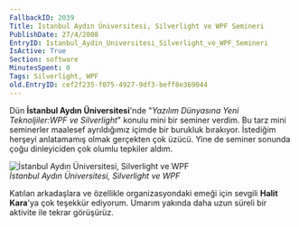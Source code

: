 ```yaml
---
FallbackID: 2039
Title: İstanbul Aydın Üniversitesi, Silverlight ve WPF Semineri
PublishDate: 27/4/2008
EntryID: Istanbul_Aydin_Universitesi_Silverlight_ve_WPF_Semineri
IsActive: True
Section: software
MinutesSpent: 0
Tags: Silverlight, WPF
old.EntryID: cef2f235-f075-4927-9df3-beff8e369044
---
```

Dün **İstanbul Aydın Üniversitesi**'nde "*Yazılım Dünyasına Yeni
Teknoljiler:WPF ve Silverlight*" konulu mini bir seminer verdim. Bu tarz
mini seminerler maalesef ayrıldığımız içimde bir burukluk bırakıyor.
İstediğim herşeyi anlatamamış olmak gerçekten çok üzücü. Yine de seminer
sonunda çoğu dinleyiciden çok olumlu tepkiler aldım.

![İstanbul Aydın Üniversitesi, Silverlight ve
WPF](http://cdn.daron.yondem.com/assets/2039/26042008_1.jpg)\
*İstanbul Aydın Üniversitesi, Silverlight ve WPF*

Katılan arkadaşlara ve özellikle organizasyondaki emeği için sevgili
**Halit Kara**'ya çok teşekkür ediyorum. Umarım yakında daha uzun süreli
bir aktivite ile tekrar görüşürüz.


